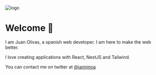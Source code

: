 ![logo](https://user-images.githubusercontent.com/41582680/170066047-c3ae0a36-effd-42ed-b8b4-e3396cc49137.svg)

# Welcome 👋

I am Juan Olivas, a spanish web developer. I am here to make the web better.

I love creating applications with React, NextJS and Tailwind.

You can contact me on twitter at [@iamjmoa](https://twitter.com/iamjmoa)
